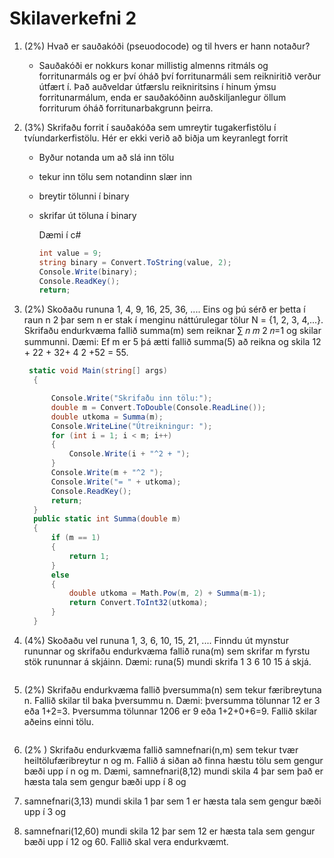 # Skilaverkefni 2
1. (2%) Hvað er sauðakóði (pseuodocode) og til hvers er hann notaður?

    * Sauðakóði er nokkurs konar millistig almenns ritmáls og forritunarmáls og er því óháð því forritunarmáli sem reikniritið verður útfært í. Það auðveldar útfærslu reikniritsins í hinum ýmsu forritunarmálum, enda er sauðakóðinn auðskiljanlegur öllum forriturum óháð forritunarbakgrunn þeirra.
    
2. (3%) Skrifaðu forrit í sauðakóða sem umreytir tugakerfistölu í tvíundarkerfistölu. Hér er ekki
verið að biðja um keyranlegt forrit

    * Byður notanda um að slá inn tölu
    
    * tekur inn tölu sem notandinn slær inn
      
    * breytir tölunni í binary
      
    * skrifar út töluna í binary
    
      Dæmi í c#
      
      ```c#
      int value = 9;
      string binary = Convert.ToString(value, 2);
      Console.Write(binary);
      Console.ReadKey();
      return;
      ```
3. (2%) Skoðaðu rununa 1, 4, 9, 16, 25, 36, .... Eins og þú sérð er þetta í raun n
2 þar sem n er stak
í menginu náttúrulegar tölur N = {1, 2, 3, 4,...}. Skrifaðu endurkvæma fallið summa(m) sem
reiknar ∑ 𝑛
𝑚 2
𝑛=1
og skilar summunni. Dæmi: Ef m er 5 þá ætti fallið summa(5) að reikna og
skila 12 + 22 + 32+ 4
2 +52 = 55.

      ```c#
       static void Main(string[] args)
        {

            Console.Write("Skrifaðu inn tölu:");
            double m = Convert.ToDouble(Console.ReadLine());
            double utkoma = Summa(m);
            Console.WriteLine("Útreikningur: ");
            for (int i = 1; i < m; i++)
            {
                Console.Write(i + "^2 + ");
            }
            Console.Write(m + "^2 ");
            Console.Write("= " + utkoma);
            Console.ReadKey();
            return;
        }
        public static int Summa(double m)
        {
            if (m == 1)
            {
                return 1;
            }
            else
            {
                double utkoma = Math.Pow(m, 2) + Summa(m-1);
                return Convert.ToInt32(utkoma);
            }
        }
      ```

4. (4%) Skoðaðu vel rununa 1, 3, 6, 10, 15, 21, .... Finndu út mynstur rununnar og skrifaðu
endurkvæma fallið runa(m) sem skrifar m fyrstu stök rununnar á skjáinn. Dæmi: runa(5)
mundi skrifa 1 3 6 10 15 á skjá.

      ```c#

      ```

5. (2%) Skrifaðu endurkvæma fallið þversumma(n) sem tekur færibreytuna n. Fallið skilar til
baka þversummu n. Dæmi: þversumma tölunnar 12 er 3 eða 1+2=3. Þversumma tölunnar
1206 er 9 eða 1+2+0+6=9. Fallið skilar aðeins einni tölu.

      ```c#

      ```

6. (2% ) Skrifaðu endurkvæma fallið samnefnari(n,m) sem tekur tvær heiltölufæribreytur n og
m. Fallið á siðan að finna hæstu tölu sem gengur bæði upp í n og m. Dæmi,
samnefnari(8,12) mundi skila 4 þar sem það er hæsta tala sem gengur bæði upp í 8 og
12. samnefnari(3,13) mundi skila 1 þar sem 1 er hæsta tala sem gengur bæði upp í 3 og
13. samnefnari(12,60) mundi skila 12 þar sem 12 er hæsta tala sem gengur bæði upp í 12
og 60. Fallið skal vera endurkvæmt. 
